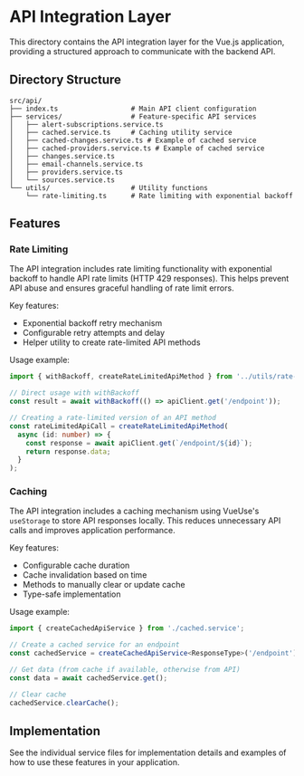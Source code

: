 # API Integration Layer

This directory contains the API integration layer for the Vue.js application, providing a structured approach to communicate with the backend API.

## Directory Structure

```
src/api/
├── index.ts                  # Main API client configuration
├── services/                 # Feature-specific API services
│   ├── alert-subscriptions.service.ts
│   ├── cached.service.ts     # Caching utility service
│   ├── cached-changes.service.ts # Example of cached service
│   ├── cached-providers.service.ts # Example of cached service
│   ├── changes.service.ts
│   ├── email-channels.service.ts
│   ├── providers.service.ts
│   └── sources.service.ts
└── utils/                    # Utility functions
    └── rate-limiting.ts      # Rate limiting with exponential backoff
```

## Features

### Rate Limiting

The API integration includes rate limiting functionality with exponential backoff to handle API rate limits (HTTP 429 responses). This helps prevent API abuse and ensures graceful handling of rate limit errors.

Key features:
- Exponential backoff retry mechanism
- Configurable retry attempts and delay
- Helper utility to create rate-limited API methods

Usage example:
```typescript
import { withBackoff, createRateLimitedApiMethod } from '../utils/rate-limiting';

// Direct usage with withBackoff
const result = await withBackoff(() => apiClient.get('/endpoint'));

// Creating a rate-limited version of an API method
const rateLimitedApiCall = createRateLimitedApiMethod(
  async (id: number) => {
    const response = await apiClient.get(`/endpoint/${id}`);
    return response.data;
  }
);
```

### Caching

The API integration includes a caching mechanism using VueUse's `useStorage` to store API responses locally. This reduces unnecessary API calls and improves application performance.

Key features:
- Configurable cache duration
- Cache invalidation based on time
- Methods to manually clear or update cache
- Type-safe implementation

Usage example:
```typescript
import { createCachedApiService } from './cached.service';

// Create a cached service for an endpoint
const cachedService = createCachedApiService<ResponseType>('/endpoint');

// Get data (from cache if available, otherwise from API)
const data = await cachedService.get();

// Clear cache
cachedService.clearCache();
```

## Implementation

See the individual service files for implementation details and examples of how to use these features in your application.